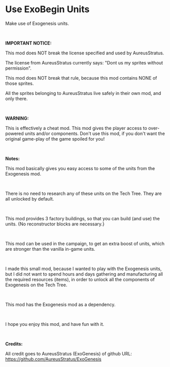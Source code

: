 # Use ExoBegin Units
Make use of Exogenesis units.

<br>

**IMPORTANT NOTICE:**

  This mod does NOT break the license specified and used by AureusStratus.

  The license from AureusStratus currently says: "Dont us my sprites without permission".

  This mod does NOT break that rule, because this mod contains NONE of those sprites.

  All the sprites belonging to AureusStratus live safely in their own mod, and only there.

<br>

**WARNING:**

This is effectively a cheat mod. This mod gives the player access to over-powered units and/or components. Don't use this mod, if you don't want the original game-play of the game spoiled for you!

<br>

**Notes:**

This mod basically gives you easy access to some of the units from the Exogenesis mod.

<br>

There is no need to research any of these units on the Tech Tree. They are all unlocked by default.

<br>

This mod provides 3 factory buildings, so that you can build (and use) the units. {No reconstructor blocks are necessary.}

<br>

This mod can be used in the campaign, to get an extra boost of units, which are stronger than the vanilla in-game units.

<br>

I made this small mod, because I wanted to play with the Exogenesis units, but I did not want to spend hours and days gathering and manufacturing all the required resources (items), in order to unlock all the components of Exogenesis on the Tech Tree.

<br>

This mod has the Exogenesis mod as a dependency.

<br>

I hope you enjoy this mod, and have fun with it.

<br>

**Credits:**

All credit goes to AureusStratus (ExoGenesis) of github URL:
https://github.com/AureusStratus/ExoGenesis
